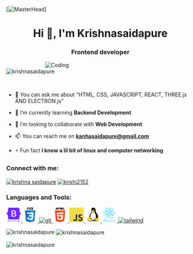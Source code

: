 [![MasterHead](https://cdn.prod.website-files.com/5e9aa66fd3886aa2b4ec01ca/656542eae3674ef944805d5d_make%20money%20hacking.webp)]
<h1 align="center">Hi 👋, I'm Krishnasaidapure</h1>
<h3 align="center">Frontend developer</h3>
<img align="right" alt="Coding" width="400" src="https://media.tenor.com/rePDfDWO3XoAAAAd/hacking.gif">

<p align="left"> <img src="https://komarev.com/ghpvc/?username=krishnasaidapure&label=Profile%20views&color=0e75b6&style=flat" alt="krishnasaidapure" /> </p>

<p align="left"> <a href="https://twitter.com/" target="blank"><img src="https://img.shields.io/twitter/follow/?logo=twitter&style=for-the-badge" alt="" /></a> </p>

- 💬 You can ask me about "HTML, CSS, JAVASCRIPT, REACT, THREE.js AND ELECTRON.js"

- 🌱 I’m currently learning **Backend Development** 

- 👯 I’m looking to collaborate with **Web Development**

- 📫 You can reach me on **kanhasaidapure@gmail.com**

- ⚡ Fun fact **I know a lil bit of linux and computer networking**

<h3 align="left">Connect with me:</h3>
<p align="left">
<a href="https://linkedin.com/in/krishna saidapure" target="blank"><img align="center" src="https://raw.githubusercontent.com/rahuldkjain/github-profile-readme-generator/master/src/images/icons/Social/linked-in-alt.svg" alt="krishna saidapure" height="30" width="40" /></a>
<a href="https://discord.gg/krishi2152" target="blank"><img align="center" src="https://raw.githubusercontent.com/rahuldkjain/github-profile-readme-generator/master/src/images/icons/Social/discord.svg" alt="krishi2152" height="30" width="40" /></a>
</p>

<h3 align="left">Languages and Tools:</h3>
<p align="left"> <a href="https://getbootstrap.com" target="_blank" rel="noreferrer"> <img src="https://raw.githubusercontent.com/devicons/devicon/master/icons/bootstrap/bootstrap-plain-wordmark.svg" alt="bootstrap" width="40" height="40"/> </a> <a href="https://www.w3schools.com/css/" target="_blank" rel="noreferrer"> <img src="https://raw.githubusercontent.com/devicons/devicon/master/icons/css3/css3-original-wordmark.svg" alt="css3" width="40" height="40"/> </a> <a href="https://git-scm.com/" target="_blank" rel="noreferrer"> <img src="https://www.vectorlogo.zone/logos/git-scm/git-scm-icon.svg" alt="git" width="40" height="40"/> </a> <a href="https://www.w3.org/html/" target="_blank" rel="noreferrer"> <img src="https://raw.githubusercontent.com/devicons/devicon/master/icons/html5/html5-original-wordmark.svg" alt="html5" width="40" height="40"/> </a> <a href="https://developer.mozilla.org/en-US/docs/Web/JavaScript" target="_blank" rel="noreferrer"> <img src="https://raw.githubusercontent.com/devicons/devicon/master/icons/javascript/javascript-original.svg" alt="javascript" width="40" height="40"/> </a> <a href="https://www.linux.org/" target="_blank" rel="noreferrer"> <img src="https://raw.githubusercontent.com/devicons/devicon/master/icons/linux/linux-original.svg" alt="linux" width="40" height="40"/> </a> <a href="https://reactjs.org/" target="_blank" rel="noreferrer"> <img src="https://raw.githubusercontent.com/devicons/devicon/master/icons/react/react-original-wordmark.svg" alt="react" width="40" height="40"/> </a> <a href="https://tailwindcss.com/" target="_blank" rel="noreferrer"> <img src="https://www.vectorlogo.zone/logos/tailwindcss/tailwindcss-icon.svg" alt="tailwind" width="40" height="40"/> </a> </p>

<p><img align="left" src="https://github-readme-stats.vercel.app/api/top-langs?username=krishnasaidapure&show_icons=true&locale=en&layout=compact" alt="krishnasaidapure" /></p>

<p>&nbsp;<img align="center" src="https://github-readme-stats.vercel.app/api?username=krishnasaidapure&show_icons=true&locale=en" alt="krishnasaidapure" /></p>

<p><img align="center" src="https://github-readme-streak-stats.herokuapp.com/?user=krishnasaidapure&" alt="krishnasaidapure" /></p>
